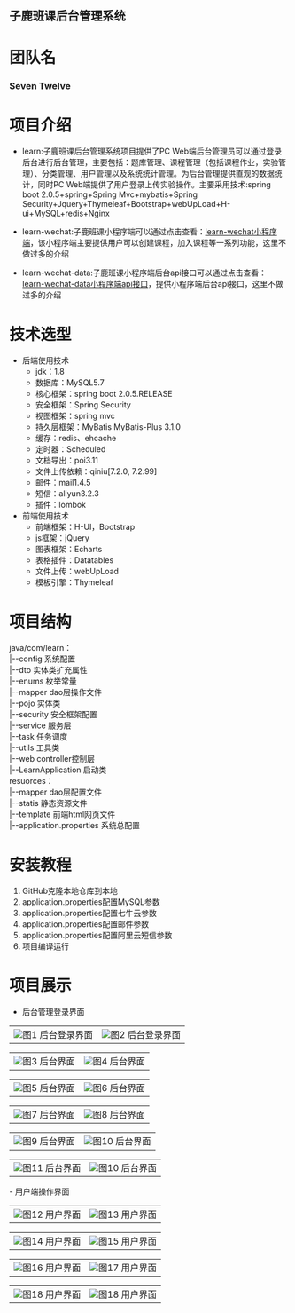 
## 子鹿班课后台管理系统 ##
# 团队名 #
### Seven Twelve ###
# 项目介绍 #
- learn:子鹿班课后台管理系统项目提供了PC Web端后台管理员可以通过登录后台进行后台管理，主要包括：题库管理、课程管理（包括课程作业，实验管理）、分类管理、用户管理以及系统统计管理。为后台管理提供直观的数据统计，同时PC Web端提供了用户登录上传实验操作。主要采用技术:spring boot 2.0.5+spring+Spring Mvc+mybatis+Spring Security+Jquery+Thymeleaf+Bootstrap+webUpLoad+H-ui+MySQL+redis+Nginx

- learn-wechat:子鹿班课小程序端可以通过点击查看：[learn-wechat小程序端](https://github.com/xieguocheng/learn-wechat "learn-wechat小程序端")，该小程序端主要提供用户可以创建课程，加入课程等一系列功能，这里不做过多的介绍
- learn-wechat-data:子鹿班课小程序端后台api接口可以通过点击查看：[learn-wechat-data小程序端api接口](https://github.com/xieguocheng/learn-wechat-data "learn-wechat-data小程序api接口")，提供小程序端后台api接口，这里不做过多的介绍
# 技术选型 #
-  后端使用技术
	-  jdk：1.8
	-  数据库：MySQL5.7
	-  核心框架：spring boot 2.0.5.RELEASE
	-  安全框架：Spring Security
	-  视图框架：spring mvc
	-  持久层框架：MyBatis MyBatis-Plus 3.1.0
	-  缓存：redis、ehcache
	-  定时器：Scheduled
	-  文档导出：poi3.11
	-  文件上传依赖：qiniu[7.2.0, 7.2.99]
	-  邮件：mail1.4.5
	-  短信：aliyun3.2.3
	-  插件：lombok
-  前端使用技术
	-  前端框架：H-UI，Bootstrap
	-  js框架：jQuery
	-  图表框架：Echarts
	-  表格插件：Datatables
	-  文件上传：webUpLoad
	-  模板引擎：Thymeleaf
# 项目结构 #
> 
java/com/learn：
<br/>|--config 系统配置
<br/>|--dto 实体类扩充属性
<br/>|--enums 枚举常量
<br/>|--mapper dao层操作文件
<br/>|--pojo 实体类
<br/>|--security 安全框架配置
<br/>|--service 服务层
<br/>|--task 任务调度
<br/>|--utils 工具类
<br/>|--web controller控制层
<br/>|--LearnApplication 启动类
<br/>resuorces：
<br/>|--mapper dao层配置文件
<br/>|--statis 静态资源文件
<br/>|--template 前端html网页文件
<br/>|--application.properties 系统总配置
# 安装教程 #
1. GitHub克隆本地仓库到本地
2. application.properties配置MySQL参数
3. application.properties配置七牛云参数
4. application.properties配置邮件参数
5. application.properties配置阿里云短信参数
6. 项目编译运行

# 项目展示 #
- 后台管理登录界面

<table>
    <tr>
        <td ><center><img src="https://raw.githubusercontent.com/xieguocheng/learn/master/picture/1.png" >图1  后台登录界面</center></td>
        <td ><center><img src="https://raw.githubusercontent.com/xieguocheng/learn/master/picture/2.png" >图2 后台登录界面</center></td>
    </tr>
</table>
<table>
    <tr>
        <td ><center><img src="https://raw.githubusercontent.com/xieguocheng/learn/master/picture/3.png" >图3  后台界面</center></td>
        <td ><center><img src="https://raw.githubusercontent.com/xieguocheng/learn/master/picture/4.png"  >图4 后台界面</center></td>
    </tr>
</table>
<table>
    <tr>
        <td ><center><img src="https://raw.githubusercontent.com/xieguocheng/learn/master/picture/5.png" >图5  后台界面</center></td>
        <td ><center><img src="https://raw.githubusercontent.com/xieguocheng/learn/master/picture/6.png"  >图6 后台界面</center></td>
    </tr>
 </table>
 <table>
	<tr>
        <td ><center><img src="https://raw.githubusercontent.com/xieguocheng/learn/master/picture/7.png" >图7  后台界面</center></td>
        <td ><center><img src="https://raw.githubusercontent.com/xieguocheng/learn/master/picture/8.png"  >图8 后台界面</center></td>
    </tr>
  </table>
  <table>
	<tr>
        <td ><center><img src="https://raw.githubusercontent.com/xieguocheng/learn/master/picture/9.png" >图9  后台界面</center></td>
        <td ><center><img src="https://raw.githubusercontent.com/xieguocheng/learn/master/picture/10.png"  >图10 后台界面</center></td>
    </tr>
  </table>
<table>
	<tr>
        <td ><center><img src="https://raw.githubusercontent.com/xieguocheng/learn/master/picture/11.png" >图11  后台界面</center></td>
		<td ><center><img src="https://raw.githubusercontent.com/xieguocheng/learn/master/picture/19.png" >图10 后台界面</center></td>
    </tr>
    
</table>
- 用户端操作界面
<table>
    <tr>
        <td ><center><img src="https://raw.githubusercontent.com/xieguocheng/learn/master/picture/12.png" >图12  用户界面</center></td>
        <td ><center><img src="https://raw.githubusercontent.com/xieguocheng/learn/master/picture/13.png"  >图13 用户界面</center></td>
    </tr>
<table>
    <tr>
        <td ><center><img src="https://raw.githubusercontent.com/xieguocheng/learn/master/picture/14.png" >图14  用户界面</center></td>
        <td ><center><img src="https://raw.githubusercontent.com/xieguocheng/learn/master/picture/15.png"  >图15 用户界面</center></td>
    </tr>
</table>
<table>
	<tr>
        <td ><center><img src="https://raw.githubusercontent.com/xieguocheng/learn/master/picture/16.png" >图16  用户界面</center></td>
        <td ><center><img src="https://raw.githubusercontent.com/xieguocheng/learn/master/picture/17.png"  >图17 用户界面</center></td>
    </tr>
</table>
<table>
	<tr>
        <td ><center><img src="https://raw.githubusercontent.com/xieguocheng/learn/master/picture/18.png" >图18  用户界面</center></td>
		<td ><center><img src="https://raw.githubusercontent.com/xieguocheng/learn/master/picture/20.jpg" >图18  用户界面</center></td>
    </tr>
</table>




